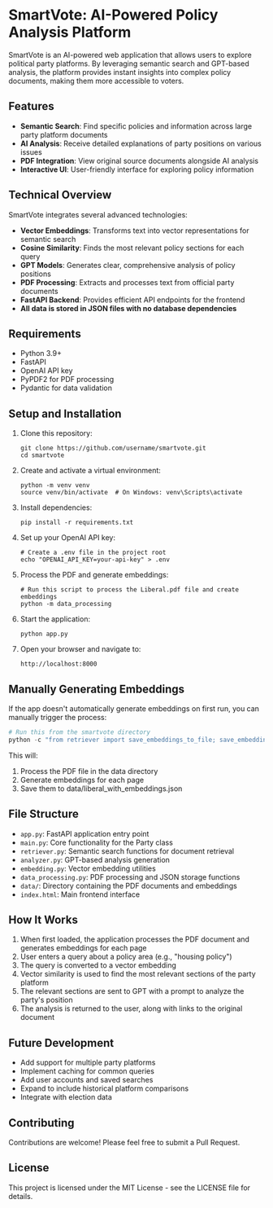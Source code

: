 # SmartVote: AI-Powered Policy Analysis Platform

SmartVote is an AI-powered web application that allows users to explore political party platforms. By leveraging semantic search and GPT-based analysis, the platform provides instant insights into complex policy documents, making them more accessible to voters.

## Features

- **Semantic Search**: Find specific policies and information across large party platform documents
- **AI Analysis**: Receive detailed explanations of party positions on various issues
- **PDF Integration**: View original source documents alongside AI analysis
- **Interactive UI**: User-friendly interface for exploring policy information

## Technical Overview

SmartVote integrates several advanced technologies:

- **Vector Embeddings**: Transforms text into vector representations for semantic search
- **Cosine Similarity**: Finds the most relevant policy sections for each query
- **GPT Models**: Generates clear, comprehensive analysis of policy positions
- **PDF Processing**: Extracts and processes text from official party documents
- **FastAPI Backend**: Provides efficient API endpoints for the frontend
- **All data is stored in JSON files with no database dependencies**

## Requirements

- Python 3.9+
- FastAPI
- OpenAI API key
- PyPDF2 for PDF processing
- Pydantic for data validation

## Setup and Installation

1. Clone this repository:
   ```
   git clone https://github.com/username/smartvote.git
   cd smartvote
   ```

2. Create and activate a virtual environment:
   ```
   python -m venv venv
   source venv/bin/activate  # On Windows: venv\Scripts\activate
   ```

3. Install dependencies:
   ```
   pip install -r requirements.txt
   ```

4. Set up your OpenAI API key:
   ```
   # Create a .env file in the project root
   echo "OPENAI_API_KEY=your-api-key" > .env
   ```

5. Process the PDF and generate embeddings:
   ```
   # Run this script to process the Liberal.pdf file and create embeddings
   python -m data_processing
   ```

6. Start the application:
   ```
   python app.py
   ```

7. Open your browser and navigate to:
   ```
   http://localhost:8000
   ```

## Manually Generating Embeddings

If the app doesn't automatically generate embeddings on first run, you can manually trigger the process:

```python
# Run this from the smartvote directory
python -c "from retriever import save_embeddings_to_file; save_embeddings_to_file()"
```

This will:
1. Process the PDF file in the data directory
2. Generate embeddings for each page
3. Save them to data/liberal_with_embeddings.json

## File Structure

- `app.py`: FastAPI application entry point
- `main.py`: Core functionality for the Party class
- `retriever.py`: Semantic search functions for document retrieval
- `analyzer.py`: GPT-based analysis generation
- `embedding.py`: Vector embedding utilities
- `data_processing.py`: PDF processing and JSON storage functions
- `data/`: Directory containing the PDF documents and embeddings
- `index.html`: Main frontend interface

## How It Works

1. When first loaded, the application processes the PDF document and generates embeddings for each page
2. User enters a query about a policy area (e.g., "housing policy")
3. The query is converted to a vector embedding
4. Vector similarity is used to find the most relevant sections of the party platform
5. The relevant sections are sent to GPT with a prompt to analyze the party's position
6. The analysis is returned to the user, along with links to the original document

## Future Development

- Add support for multiple party platforms
- Implement caching for common queries
- Add user accounts and saved searches
- Expand to include historical platform comparisons
- Integrate with election data

## Contributing

Contributions are welcome! Please feel free to submit a Pull Request.

## License

This project is licensed under the MIT License - see the LICENSE file for details. 